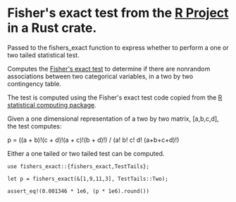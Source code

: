 # Fisher's exact test from the [R Project](https://www.r-project.org/) in a Rust crate.

Passed to the fishers_exact function to express whether to perform a
one or two tailed statistical test.

Computes the [Fisher's exact test](https://en.wikipedia.org/wiki/Fisher%27s_exact_test)
to determine if there are nonrandom associations between two
categorical variables, in a two by two contingency table.

The test is computed using the Fisher's exact test code copied from
the [R statistical computing package](https://www.r-project.org/).

Given a one dimensional representation of a two by two matrix,
[a,b,c,d], the test computes:

p = ((a + b)!(c + d)!(a + c)!(b + d)!) / (a! b! c! d! (a+b+c+d)!)

Either a one tailed or two tailed test can be computed.

```
use fishers_exact::{fishers_exact,TestTails};

let p = fishers_exact(&[1,9,11,3], TestTails::Two);

assert_eq!(0.001346 * 1e6, (p * 1e6).round())
```